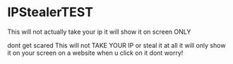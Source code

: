 # IPStealerTEST
This will not actually take your ip it will show it on screen ONLY

dont get scared This will not TAKE YOUR IP or steal it at all it will only show it on your screen on a website when u click on it dont worry!
